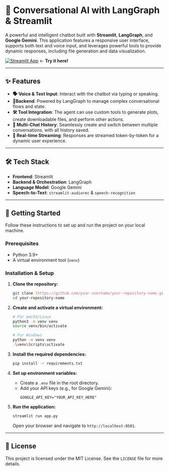 # 🤖 Conversational AI with LangGraph & Streamlit

A powerful and intelligent chatbot built with **Streamlit**, **LangGraph**, and **Google Gemini**. This application features a responsive user interface, supports both text and voice input, and leverages powerful tools to provide dynamic responses, including file generation and data visualization.

[![Streamlit App](https://static.streamlit.io/badges/streamlit_badge_black_white.svg)](https://my-chatbot-almc.onrender.com/) ← **Try it here!**



***

## ✨ Features

* **🗣️ Voice & Text Input**: Interact with the chatbot via typing or speaking.
* **🧠Backend**: Powered by LangGraph to manage complex conversational flows and state.
* **🛠️ Tool Integration**: The agent can use custom tools to generate plots, create downloadable files, and perform other actions.
* **💬 Multi-Chat History**: Seamlessly create and switch between multiple conversations, with all history saved.
* **🚀 Real-time Streaming**: Responses are streamed token-by-token for a dynamic user experience.

***

## 🛠️ Tech Stack

* **Frontend**: Streamlit
* **Backend & Orchestration**: LangGraph
* **Language Model**: Google Gemini
* **Speech-to-Text**: `streamlit-audiorec` & `speech-recognition`

***

## 🚀 Getting Started

Follow these instructions to set up and run the project on your local machine.

### Prerequisites

* Python 3.9+
* A virtual environment tool (`venv`)

### Installation & Setup

1.  **Clone the repository:**
    ```bash
    git clone [https://github.com/your-username/your-repository-name.git](https://github.com/your-username/your-repository-name.git)
    cd your-repository-name
    ```

2.  **Create and activate a virtual environment:**
    ```bash
    # For macOS/Linux
    python3 -m venv venv
    source venv/bin/activate

    # For Windows
    python -m venv venv
    .\venv\Scripts\activate
    ```

3.  **Install the required dependencies:**
    ```bash
    pip install -r requirements.txt
    ```

4.  **Set up environment variables:**
    * Create a `.env` file in the root directory.
    * Add your API keys (e.g., for Google Gemini):
        ```
        GOOGLE_API_KEY="YOUR_API_KEY_HERE"
        ```

5.  **Run the application:**
    ```bash
    streamlit run app.py
    ```
    Open your browser and navigate to `http://localhost:8501`.

***

## 📄 License

This project is licensed under the MIT License. See the `LICENSE` file for more details.
